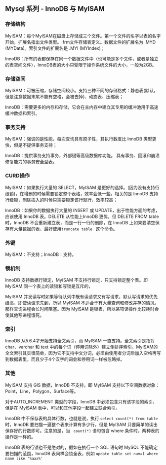 ## Mysql 系列 - InnoDB 与 MyISAM

### 存储结构

MyISAM：每个MyISAM在磁盘上存储成三个文件。第一个文件的名字以表的名字开始，扩展名指出文件类型。.frm文件存储表定义。数据文件的扩展名为 .MYD  (MYData)。索引文件的扩展名是 .MYI  (MYIndex)；

InnoDB：所有的表都保存在同一个数据文件中（也可能是多个文件，或者是独立的表空间文件），InnoDB表的大小只受限于操作系统文件的大小，一般为2GB。

### 存储空间

MyISAM：可被压缩，存储空间较小。支持三种不同的存储格式：静态表(默认，但是注意数据末尾不能有空格，会被去掉)、动态表、压缩表；

InnoDB：需要更多的内存和存储，它会在主内存中建立其专用的缓冲池用于高速缓冲数据和索引。

### 事务支持

MyISAM：强调的是性能，每次查询具有原子性，其执行数度比 InnoDB 类型更快，但是不提供事务支持；

InnoDB：提供事务支持事务，外部键等高级数据库功能。 具有事务、回滚和崩溃修复能力的事务安全型表。

### CURD操作

MyISAM：如果执行大量的 SELECT，MyISAM 是更好的选择。(因为没有支持行级锁)，在增删的时候需要锁定整个表格，效率会低一些。相关的是 InnoDB 支持行级锁，删除插入的时候只需要锁定该行就行，效率较高；

InnoDB：如果你的数据执行大量的 INSERT 或 UPDATE，出于性能方面的考虑，应该使用 InnoDB 表。DELETE 从性能上InnoDB 更优，但 DELETE FROM table 时，InnoDB 不会重新建立表，而是一行一行的删除，在 InnoDB 上如果要清空保存有大量数据的表，最好使用`truncate table ` 这个命令。

### 外键

MyISAM：不支持；InnoDB：支持。

### 锁机制

InnoDB 支持数据行锁定，MyISAM 不支持行锁定，只支持锁定整个表。即 MyISAM 同一个表上的读锁和写锁是互斥的，

MyISAM 并发读写时如果等待队列中既有读请求又有写请求，默认写请求的优先级高，即使读请求先到，所以 MyISAM 不适合于有大量查询和修改并存的情况，那样查询进程会长时间阻塞。因为 MyISAM 是锁表，所以某项读操作比较耗时会使其他写进程饿死。

### 索引

InnoDB 从5.6.4才开始支持全文索引，而 MyISAM 一直支持。全文索引是指对 char、varchar 和 text 中的每个词（停用词除外）建立倒排序索引。MyISAM的全文索引其实很简单，因为它不支持中文分词，必须由使用者分词后加入空格再写到数据表里，而且少于4个汉字的词会和停用词一样被忽略掉。

### 其他

MyISAM 支持 GIS 数据，InnoDB 不支持。即 MyISAM 支持以下空间数据对象：Point，Line，Polygon，Surface等。

对于AUTO_INCREMENT 类型的字段，InnoDB 中必须包含只有该字段的索引，但是在 MyISAM 表中，可以和其他字段一起建立联合索引。

InnoDB 中不保存表的具体行数，也就是说，执行 `select count(*) from table` 时，InnoDB 要扫描一遍整个表来计算有多少行，但是 MyISAM 只要简单的读出保存好的行数即可。注意的是，当 ` count(*)` 语句包含 where 条件时，两种表的操作是一样的。

InnoDB 表的行锁也不是绝对的，假如在执行一个 SQL 语句时 MySQL 不能确定要扫描的范围，InnoDB 表同样会锁全表，例如 `update table set num=1 where name like '%aaa%' ` 

